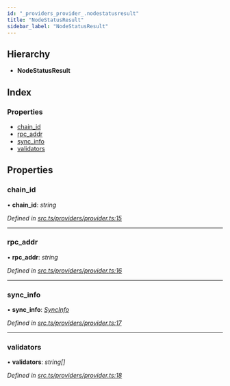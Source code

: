 ```yaml
---
id: "_providers_provider_.nodestatusresult"
title: "NodeStatusResult"
sidebar_label: "NodeStatusResult"
---
```


## Hierarchy

* **NodeStatusResult**

## Index

### Properties

* [chain_id](_providers_provider_.nodestatusresult.md#chain_id)
* [rpc_addr](_providers_provider_.nodestatusresult.md#rpc_addr)
* [sync_info](_providers_provider_.nodestatusresult.md#sync_info)
* [validators](_providers_provider_.nodestatusresult.md#validators)

## Properties

###  chain_id

• **chain_id**: *string*

*Defined in [src.ts/providers/provider.ts:15](https://github.com/nearprotocol/nearlib/blob/a71bd4f/src.ts/providers/provider.ts#L15)*

___

###  rpc_addr

• **rpc_addr**: *string*

*Defined in [src.ts/providers/provider.ts:16](https://github.com/nearprotocol/nearlib/blob/a71bd4f/src.ts/providers/provider.ts#L16)*

___

###  sync_info

• **sync_info**: *[SyncInfo](_providers_provider_.syncinfo.md)*

*Defined in [src.ts/providers/provider.ts:17](https://github.com/nearprotocol/nearlib/blob/a71bd4f/src.ts/providers/provider.ts#L17)*

___

###  validators

• **validators**: *string[]*

*Defined in [src.ts/providers/provider.ts:18](https://github.com/nearprotocol/nearlib/blob/a71bd4f/src.ts/providers/provider.ts#L18)*
